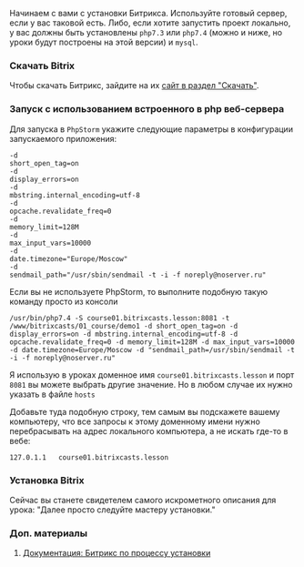 Начинаем с вами с установки Битрикса. Используйте готовый сервер, если у вас таковой есть. Либо, если хотите запустить проект локально, у вас должны быть установлены `php7.3` или `php7.4` (можно и ниже, но уроки будут построены на этой версии) и `mysql`.

### Скачать Bitrix
Чтобы скачать Битрикс, зайдите на их [сайт в раздел "Скачать"](https://www.1c-bitrix.ru/download/cms.php).

### Запуск с использованием встроенного в php веб-сервера

Для запуска в `PhpStorm` укажите следующие параметры в конфигурации запускаемого приложения:

```text
-d
short_open_tag=on
-d
display_errors=on
-d
mbstring.internal_encoding=utf-8
-d
opcache.revalidate_freq=0
-d
memory_limit=128M
-d
max_input_vars=10000
-d
date.timezone="Europe/Moscow"
-d
sendmail_path="/usr/sbin/sendmail -t -i -f noreply@noserver.ru"
```

Если вы не используете PhpStorm, то выполните подобную такую команду просто из консоли

```shell script
/usr/bin/php7.4 -S course01.bitrixcasts.lesson:8081 -t /www/bitrixcasts/01_course/demo1 -d short_open_tag=on -d display_errors=on -d mbstring.internal_encoding=utf-8 -d opcache.revalidate_freq=0 -d memory_limit=128M -d max_input_vars=10000 -d date.timezone=Europe/Moscow -d "sendmail_path=/usr/sbin/sendmail -t -i -f noreply@noserver.ru"
```

Я использую в уроках доменное имя `course01.bitrixcasts.lesson` и порт `8081` вы можете выбрать другие значение.  Но в любом случае их нужно указать в файле `hosts`

Добавьте туда подобную строку, тем самым вы подскажете вашему компьютеру, что все запросы к этому доменному имени нужно перебрасывать на адрес локального компьютера, а не искать где-то в вебе:

```text
127.0.1.1   course01.bitrixcasts.lesson
```

### Установка Bitrix
Сейчас вы станете свидетелем самого искрометного описания для урока: "Далее просто следуйте мастеру установки."

### Доп. материалы
1. [Документация: Битрикс по процессу установки](https://dev.1c-bitrix.ru/learning/course/index.php?COURSE_ID=32&CHAPTER_ID=04862&LESSON_PATH=3903.4862)

